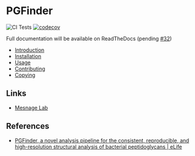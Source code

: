 # PGFinder

![CI Tests](https://github.com/Mesnage-Org/pgfinder/actions/workflows/ci-tests.yml/badge.svg) [![codecov](https://codecov.io/gh/Mesnage-Org/pgfinder/branch/master/graph/badge.svg?token=5SM94G9Z6K)](https://codecov.io/gh/Mesnage-Org/pgfinder)

Full documentation will be available on ReadTheDocs (pending [#32](https://github.com/Mesnage-Org/pgfinder/issues/32))

  * [Introduction](https://mesnage-org.github.io/pgfinder/introduction.html)
  * [Installation](https://mesnage-org.github.io/pgfinder/installation.html)
  * [Usage](https://mesnage-org.github.io/pgfinder/usage.html)
  * [Contributing](https://mesnage-org.github.io/pgfinder/contributing.html)
  * [Copying](https://mesnage-org.github.io/pgfinder/copying.html)

## Links

  * [Mesnage Lab](https://mesnagelab.weebly.com/)

## References

  * [PGFinder, a novel analysis pipeline for the consistent, reproducible, and high-resolution structural analysis of bacterial peptidoglycans | eLife](https://elifesciences.org/articles/70597)
